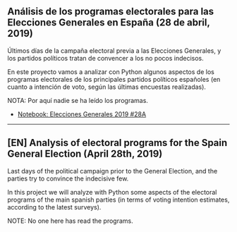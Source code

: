 ## Análisis de los programas electorales para las Elecciones Generales en España (28 de abril, 2019)

Últimos días de la campaña electoral previa a las Elecciones Generales, y los partidos políticos tratan de convencer a los no pocos indecisos.

En este proyecto vamos a analizar con Python algunos aspectos de los programas electorales de los principales partidos políticos españoles (en cuanto a intención de voto, según las últimas encuestas realizadas).

NOTA: Por aquí nadie se ha leído los programas.

* [Notebook: Elecciones Generales 2019 #28A](https://nbviewer.jupyter.org/github/pyjaime/elecciones-2019-28a/blob/master/elecciones-generales-2019-28a.ipynb)

--------------------------

## [EN] Analysis of electoral programs for the Spain General Election (April 28th, 2019)

Last days of the political campaign prior to the General Election, and the parties try to convince the indecisive few.

In this project we will analyze with Python some aspects of the electoral programs of the main spanish parties (in terms of voting intention estimates, according to the latest surveys).

NOTE: No one here has read the programs.
